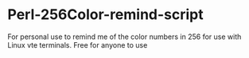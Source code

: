 # Perl-256Color-remind-script
For personal use to remind me of the color numbers in 256 for use with Linux vte terminals. Free for anyone to use
